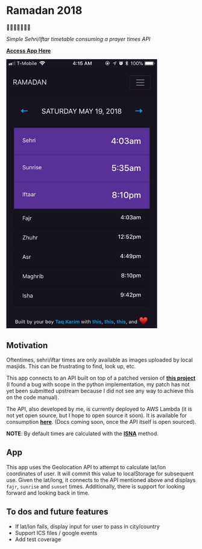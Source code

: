# Ramadan 2018
🎉🎈🎂🍾🎊🍻💃

*Simple Sehri/Iftar timetable consuming a prayer times API*

**[Access App Here](https://mottaquikarim.github.io/Ramadan2018/)**

<img src="https://github.com/mottaquikarim/Ramadan2018/blob/master/app_screenshot.png?raw=true" width="400px">

## Motivation

Oftentimes, sehri/iftar times are only available as images uploaded by local masjids. This can be frustrating to find, look up, etc.

This app connects to an API built on top of a patched version of **[this project](http://praytimes.org/manual)** (I found a bug with scope in the python implementation, my patch has not yet been submitted upstream because I did not see any way to achieve this on the code manual).

The API, also developed by me, is currently deployed to AWS Lambda (it is not yet open source, but I hope to open source it soon). It is available for consumption **[here](https://ksw1yk85j7.execute-api.us-east-1.amazonaws.com/prod/location/40.7128/-74.0059?date=1525343638)**. (Docs coming soon, once the API itself is open sourced).

**NOTE**: By default times are calculated with the **[ISNA](http://praytimes.org/wiki/Prayer_Times_Calculation)** method.

## App

This app uses the Geolocation API to attempt to calculate lat/lon coordinates of user. It will commit this value to localStorage for subsequent use. Given the lat/long, it connects to the API mentioned above and displays `fajr`, `sunrise` and `sunset` times. Additionally, there is support for looking forward and looking back in time.

## To dos and future features

* If lat/lon fails, display input for user to pass in city/country
* Support ICS files / google events
* Add test coverage

